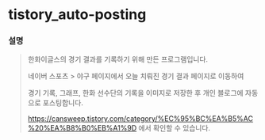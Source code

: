 # tistory_auto-posting

### 설명
> 한화이글스의 경기 결과를 기록하기 위해 만든 프로그램입니다.
> 
> 네이버 스포츠 > 야구 페이지에서 오늘 치뤄진 경기 결과 페이지로 이동하여 
> 
> 경기 기록, 그래프, 한화 선수단의 기록을 이미지로 저장한 후 개인 블로그에 자동으로 포스팅합니다.
>
> https://cansweep.tistory.com/category/%EC%95%BC%EA%B5%AC%20%EA%B8%B0%EB%A1%9D 에서 확인할 수 있습니다.
